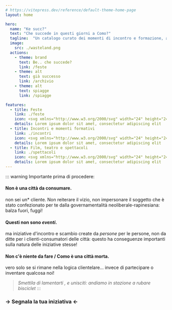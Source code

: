 ```yaml
---
# https://vitepress.dev/reference/default-theme-home-page
layout: home

hero:
  name: "Ke succ?"
  text: "Che succede in questi giorni a Como?"
  tagline:  "Un catalogo curato dei momenti di incontro e formazione, a volte sconosciuti, a cui si può partecipare nella nostra città."
  image:
    src: ./wasteland.png
  actions:
    - theme: brand
      text: Be.. che succede?
      link: /feste
    - theme: alt
      text: già successo
      link: /archivio
    - theme: alt
      text: spiagge
      link: /spiagge      

features:
  - title: Feste
    link: ./feste
    icon: <svg xmlns="http://www.w3.org/2000/svg" width="24" height="24" viewBox="0 0 24 24" fill="none" stroke="#ff0000" stroke-width="2" stroke-linecap="round" stroke-linejoin="round" class="lucide lucide-party-popper"><path d="M5.8 11.3 2 22l10.7-3.79"/><path d="M4 3h.01"/><path d="M22 8h.01"/><path d="M15 2h.01"/><path d="M22 20h.01"/><path d="m22 2-2.24.75a2.9 2.9 0 0 0-1.96 3.12c.1.86-.57 1.63-1.45 1.63h-.38c-.86 0-1.6.6-1.76 1.44L14 10"/><path d="m22 13-.82-.33c-.86-.34-1.82.2-1.98 1.11c-.11.7-.72 1.22-1.43 1.22H17"/><path d="m11 2 .33.82c.34.86-.2 1.82-1.11 1.98C9.52 4.9 9 5.52 9 6.23V7"/><path d="M11 13c1.93 1.93 2.83 4.17 2 5-.83.83-3.07-.07-5-2-1.93-1.93-2.83-4.17-2-5 .83-.83 3.07.07 5 2Z"/></svg>
    details: Lorem ipsum dolor sit amet, consectetur adipiscing elit
  - title: Incontri e momenti formativi
    link: ./incontri
    icon: <svg xmlns="http://www.w3.org/2000/svg" width="24" height="24" viewBox="0 0 24 24" fill="none" stroke="#ff8040" stroke-width="2" stroke-linecap="round" stroke-linejoin="round" class="lucide lucide-notebook-pen"><path d="M13.4 2H6a2 2 0 0 0-2 2v16a2 2 0 0 0 2 2h12a2 2 0 0 0 2-2v-7.4"/><path d="M2 6h4"/><path d="M2 10h4"/><path d="M2 14h4"/><path d="M2 18h4"/><path d="M21.378 5.626a1 1 0 1 0-3.004-3.004l-5.01 5.012a2 2 0 0 0-.506.854l-.837 2.87a.5.5 0 0 0 .62.62l2.87-.837a2 2 0 0 0 .854-.506z"/></svg>
    details: Lorem ipsum dolor sit amet, consectetur adipiscing elit
  - title: Film, teatro e spettacoli
    link: ./spettacoli
    icon: <svg xmlns="http://www.w3.org/2000/svg" width="24" height="24" viewBox="0 0 24 24" fill="none" stroke="#ff8000" stroke-width="2" stroke-linecap="round" stroke-linejoin="round" class="lucide lucide-clapperboard"><path d="M20.2 6 3 11l-.9-2.4c-.3-1.1.3-2.2 1.3-2.5l13.5-4c1.1-.3 2.2.3 2.5 1.3Z"/><path d="m6.2 5.3 3.1 3.9"/><path d="m12.4 3.4 3.1 4"/><path d="M3 11h18v8a2 2 0 0 1-2 2H5a2 2 0 0 1-2-2Z"/></svg>
    details: Lorem ipsum dolor sit amet, consectetur adipiscing elit
---
```

::: warning Importante prima di procedere:

#### Non è una città da consumare.
non sei un* cliente. Non reiterare il vizio, non impersonare il soggetto che è stato confezionato per te dalla governamentalità neoliberale-rapinesiana: balza fuori, fuggi!

#### Questi non sono *eventi*.
ma iniziative d'incontro e scambio create da *persone* per le persone, non da ditte per i clienti-consumatori delle città: questo ha conseguenze importanti sulla natura delle iniziative stesse!

#### Non c'è niente da fare / Como è una città morta.
vero solo se si rimane nella logica clientelare... invece di partecipare o inventare qualcosa noi!

>*Smettila di lamentarti , e unisciti: andiamo in stazione a rubare bisciclet*
:::

### → Segnala la tua iniziativa ← 